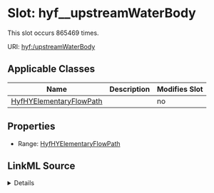 

# Slot: hyf__upstreamWaterBody




This slot occurs 865469 times.


URI: [hyf:/upstreamWaterBody](https://www.opengis.net/def/schema/hy_features/hyf/upstreamWaterBody)



<!-- no inheritance hierarchy -->





## Applicable Classes

| Name | Description | Modifies Slot |
| --- | --- | --- |
| [HyfHYElementaryFlowPath](../classes/HyfHYElementaryFlowPath.md) |  |  no  |







## Properties

* Range: [HyfHYElementaryFlowPath](../classes/HyfHYElementaryFlowPath.md)







## LinkML Source

<details>

```yaml
name: hyf__upstreamWaterBody
from_schema: okns:hydrology-kg
exact_mappings:
- https://www.opengis.net/def/schema/hy_features/hyf/upstreamWaterBody
rank: 1000
slot_uri: hyf:/upstreamWaterBody
alias: hyf__upstreamWaterBody
domain_of:
- hyf__HY_ElementaryFlowPath
inverse: hyf__downstreamFlowPath
range: hyf__HY_ElementaryFlowPath

```
</details>